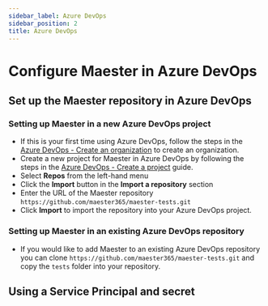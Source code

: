 ```yaml
---
sidebar_label: Azure DevOps
sidebar_position: 2
title: Azure DevOps
---
```


# <IIcon icon="vscode-icons:file-type-azurepipelines" height="48" /> Configure Maester in Azure DevOps

## Set up the Maester repository in Azure DevOps

### Setting up Maester in a new Azure DevOps project

- If this is your first time using Azure DevOps, follow the steps in the [Azure DevOps - Create an organization](https://learn.microsoft.com/azure/devops/organizations/accounts/create-organization) to create an organization.
- Create a new project for Maester in Azure DevOps by following the steps in the [Azure DevOps - Create a project](https://learn.microsoft.com/azure/devops/organizations/projects/create-project) guide.
- Select **Repos** from the left-hand menu
- Click the **Import** button in the **Import a repository** section
- Enter the URL of the Maester repository `https://github.com/maester365/maester-tests.git`
- Click **Import** to import the repository into your Azure DevOps project.

### Setting up Maester in an existing Azure DevOps repository

- If you would like to add Maester to an existing Azure DevOps repository you can clone `https://github.com/maester365/maester-tests.git` and copy the `tests` folder into your repository.

## Using a Service Principal and secret
